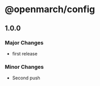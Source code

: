 # @openmarch/config

## 1.0.0

### Major Changes

- first release

### Minor Changes

- Second push
